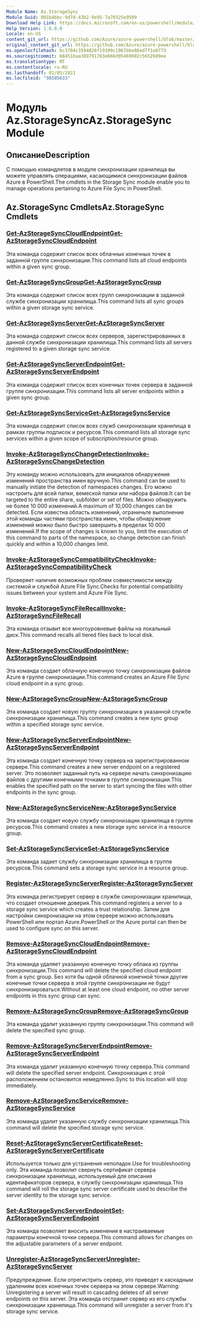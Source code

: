 ```yaml
---
Module Name: Az.StorageSync
Module Guid: 001b4bbc-9d7d-43b2-9e95-7a70325e9509
Download Help Link: https://docs.microsoft.com/en-us/powershell/module/az.storagesync
Help Version: 1.0.0.0
Locale: en-US
content_git_url: https://github.com/Azure/azure-powershell/blob/master/src/StorageSync/StorageSync/help/Az.StorageSync.md
original_content_git_url: https://github.com/Azure/azure-powershell/blob/master/src/StorageSync/StorageSync/help/Az.StorageSync.md
ms.openlocfilehash: bc3704c3594826f19399c1967bbe86ed7f1e8773
ms.sourcegitcommit: 68451baa389791703e666d95469602c5652609ee
ms.translationtype: MT
ms.contentlocale: ru-RU
ms.lasthandoff: 01/05/2021
ms.locfileid: "98505633"
---
```

# <span data-ttu-id="c58d5-101">Модуль Az.StorageSync</span><span class="sxs-lookup"><span data-stu-id="c58d5-101">Az.StorageSync Module</span></span>
## <span data-ttu-id="c58d5-102">Описание</span><span class="sxs-lookup"><span data-stu-id="c58d5-102">Description</span></span>
<span data-ttu-id="c58d5-103">С помощью командлетов в модуле синхронизации хранилища вы можете управлять операциями, касающимися синхронизации файлов Azure в PowerShell.</span><span class="sxs-lookup"><span data-stu-id="c58d5-103">The cmdlets in the Storage Sync module enable you to manage operations pertaining to Azure File Sync in PowerShell.</span></span>

## <span data-ttu-id="c58d5-104">Az.StorageSync Cmdlets</span><span class="sxs-lookup"><span data-stu-id="c58d5-104">Az.StorageSync Cmdlets</span></span>
### [<span data-ttu-id="c58d5-105">Get-AzStorageSyncCloudEndpoint</span><span class="sxs-lookup"><span data-stu-id="c58d5-105">Get-AzStorageSyncCloudEndpoint</span></span>](Get-AzStorageSyncCloudEndpoint.md)
<span data-ttu-id="c58d5-106">Эта команда содержит список всех облачных конечных точек в заданной группе синхронизации.</span><span class="sxs-lookup"><span data-stu-id="c58d5-106">This command lists all cloud endpoints within a given sync group.</span></span>

### [<span data-ttu-id="c58d5-107">Get-AzStorageSyncGroup</span><span class="sxs-lookup"><span data-stu-id="c58d5-107">Get-AzStorageSyncGroup</span></span>](Get-AzStorageSyncGroup.md)
<span data-ttu-id="c58d5-108">Эта команда содержит список всех групп синхронизации в заданной службе синхронизации хранилища.</span><span class="sxs-lookup"><span data-stu-id="c58d5-108">This command lists all sync groups within a given storage sync service.</span></span>

### [<span data-ttu-id="c58d5-109">Get-AzStorageSyncServer</span><span class="sxs-lookup"><span data-stu-id="c58d5-109">Get-AzStorageSyncServer</span></span>](Get-AzStorageSyncServer.md)
<span data-ttu-id="c58d5-110">Эта команда содержит список всех серверов, зарегистрированных в данной службе синхронизации хранилища.</span><span class="sxs-lookup"><span data-stu-id="c58d5-110">This command lists all servers registered to a given storage sync service.</span></span>

### [<span data-ttu-id="c58d5-111">Get-AzStorageSyncServerEndpoint</span><span class="sxs-lookup"><span data-stu-id="c58d5-111">Get-AzStorageSyncServerEndpoint</span></span>](Get-AzStorageSyncServerEndpoint.md)
<span data-ttu-id="c58d5-112">Эта команда содержит список всех конечных точек сервера в заданной группе синхронизации.</span><span class="sxs-lookup"><span data-stu-id="c58d5-112">This command lists all server endpoints within a given sync group.</span></span>

### [<span data-ttu-id="c58d5-113">Get-AzStorageSyncService</span><span class="sxs-lookup"><span data-stu-id="c58d5-113">Get-AzStorageSyncService</span></span>](Get-AzStorageSyncService.md)
<span data-ttu-id="c58d5-114">Эта команда содержит список всех служб синхронизации хранилища в рамках группы подписок и ресурсов.</span><span class="sxs-lookup"><span data-stu-id="c58d5-114">This command lists all storage sync services within a given scope of subscription/resource group.</span></span>

### [<span data-ttu-id="c58d5-115">Invoke-AzStorageSyncChangeDetection</span><span class="sxs-lookup"><span data-stu-id="c58d5-115">Invoke-AzStorageSyncChangeDetection</span></span>](Invoke-AzStorageSyncChangeDetection.md)
<span data-ttu-id="c58d5-116">Эту команду можно использовать для инициалов обнаружения изменений пространства имен вручную.</span><span class="sxs-lookup"><span data-stu-id="c58d5-116">This command can be used to manually initiate the detection of namespaces changes.</span></span> <span data-ttu-id="c58d5-117">Его можно настроить для всей папки, вемеской папки или набора файлов.</span><span class="sxs-lookup"><span data-stu-id="c58d5-117">It can be targeted to the entire share, subfolder or set of files.</span></span> <span data-ttu-id="c58d5-118">Можно обнаружить не более 10 000 изменений.</span><span class="sxs-lookup"><span data-stu-id="c58d5-118">A maximum of 10,000 changes can be detected.</span></span> <span data-ttu-id="c58d5-119">Если известна область изменений, ограничьте выполнение этой команды частями пространства имен, чтобы обнаружение изменений можно было быстро завершить в пределах 10 000 изменений.</span><span class="sxs-lookup"><span data-stu-id="c58d5-119">If the scope of changes is known to you, limit the execution of this command to parts of the namespace, so change detection can finish quickly and within a 10,000 changes limit.</span></span>

### [<span data-ttu-id="c58d5-120">Invoke-AzStorageSyncCompatibilityCheck</span><span class="sxs-lookup"><span data-stu-id="c58d5-120">Invoke-AzStorageSyncCompatibilityCheck</span></span>](Invoke-AzStorageSyncCompatibilityCheck.md)
<span data-ttu-id="c58d5-121">Проверяет наличие возможных проблем совместимости между системой и службой Azure File Sync.</span><span class="sxs-lookup"><span data-stu-id="c58d5-121">Checks for potential compatibility issues between your system and Azure File Sync.</span></span>

### [<span data-ttu-id="c58d5-122">Invoke-AzStorageSyncFileRecall</span><span class="sxs-lookup"><span data-stu-id="c58d5-122">Invoke-AzStorageSyncFileRecall</span></span>](Invoke-AzStorageSyncFileRecall.md)
<span data-ttu-id="c58d5-123">Эта команда отзывит все многоуровневые файлы на локальный диск.</span><span class="sxs-lookup"><span data-stu-id="c58d5-123">This command recalls all tiered files back to local disk.</span></span>

### [<span data-ttu-id="c58d5-124">New-AzStorageSyncCloudEndpoint</span><span class="sxs-lookup"><span data-stu-id="c58d5-124">New-AzStorageSyncCloudEndpoint</span></span>](New-AzStorageSyncCloudEndpoint.md)
<span data-ttu-id="c58d5-125">Эта команда создает облачную конечную точку синхронизации файлов Azure в группе синхронизации.</span><span class="sxs-lookup"><span data-stu-id="c58d5-125">This command creates an Azure File Sync cloud endpoint in a sync group.</span></span>

### [<span data-ttu-id="c58d5-126">New-AzStorageSyncGroup</span><span class="sxs-lookup"><span data-stu-id="c58d5-126">New-AzStorageSyncGroup</span></span>](New-AzStorageSyncGroup.md)
<span data-ttu-id="c58d5-127">Эта команда создает новую группу синхронизации в указанной службе синхронизации хранилища.</span><span class="sxs-lookup"><span data-stu-id="c58d5-127">This command creates a new sync group within a specified storage sync service.</span></span>

### [<span data-ttu-id="c58d5-128">New-AzStorageSyncServerEndpoint</span><span class="sxs-lookup"><span data-stu-id="c58d5-128">New-AzStorageSyncServerEndpoint</span></span>](New-AzStorageSyncServerEndpoint.md)
<span data-ttu-id="c58d5-129">Эта команда создает конечную точку сервера на зарегистрированном сервере.</span><span class="sxs-lookup"><span data-stu-id="c58d5-129">This command creates a new server endpoint on a registered server.</span></span> <span data-ttu-id="c58d5-130">Это позволяет заданный путь на сервере начать синхронизацию файлов с другими конечными точками в группе синхронизации.</span><span class="sxs-lookup"><span data-stu-id="c58d5-130">This enables the specified path on the server to start syncing the files with other endpoints in the sync group.</span></span>

### [<span data-ttu-id="c58d5-131">New-AzStorageSyncService</span><span class="sxs-lookup"><span data-stu-id="c58d5-131">New-AzStorageSyncService</span></span>](New-AzStorageSyncService.md)
<span data-ttu-id="c58d5-132">Эта команда создает новую службу синхронизации хранилища в группе ресурсов.</span><span class="sxs-lookup"><span data-stu-id="c58d5-132">This command creates a new storage sync service in a resource group.</span></span>

### [<span data-ttu-id="c58d5-133">Set-AzStorageSyncService</span><span class="sxs-lookup"><span data-stu-id="c58d5-133">Set-AzStorageSyncService</span></span>](New-AzStorageSyncService.md)
<span data-ttu-id="c58d5-134">Эта команда задает службу синхронизации хранилища в группе ресурсов.</span><span class="sxs-lookup"><span data-stu-id="c58d5-134">This command sets a storage sync service in a resource group.</span></span>

### [<span data-ttu-id="c58d5-135">Register-AzStorageSyncServer</span><span class="sxs-lookup"><span data-stu-id="c58d5-135">Register-AzStorageSyncServer</span></span>](Register-AzStorageSyncServer.md)
<span data-ttu-id="c58d5-136">Эта команда регистрирует сервер в службе синхронизации хранилища, что создает отношение доверия.</span><span class="sxs-lookup"><span data-stu-id="c58d5-136">This command registers a server to a storage sync service which creates a trust relationship.</span></span> <span data-ttu-id="c58d5-137">Затем для настройки синхронизации на этом сервере можно использовать PowerShell или портал Azure.</span><span class="sxs-lookup"><span data-stu-id="c58d5-137">PowerShell or the Azure portal can then be used to configure sync on this server.</span></span>

### [<span data-ttu-id="c58d5-138">Remove-AzStorageSyncCloudEndpoint</span><span class="sxs-lookup"><span data-stu-id="c58d5-138">Remove-AzStorageSyncCloudEndpoint</span></span>](Remove-AzStorageSyncCloudEndpoint.md)
<span data-ttu-id="c58d5-139">Эта команда удаляет указанную конечную точку облака из группы синхронизации.</span><span class="sxs-lookup"><span data-stu-id="c58d5-139">This command will delete the specified cloud endpoint from a sync group.</span></span> <span data-ttu-id="c58d5-140">Без хотя бы одной облачной конечной точки другие конечные точки сервера в этой группе синхронизации не будут синхронизироваться.</span><span class="sxs-lookup"><span data-stu-id="c58d5-140">Without at least one cloud endpoint, no other server endpoints in this sync group can sync.</span></span>

### [<span data-ttu-id="c58d5-141">Remove-AzStorageSyncGroup</span><span class="sxs-lookup"><span data-stu-id="c58d5-141">Remove-AzStorageSyncGroup</span></span>](Remove-AzStorageSyncGroup.md)
<span data-ttu-id="c58d5-142">Эта команда удалит указанную группу синхронизации.</span><span class="sxs-lookup"><span data-stu-id="c58d5-142">This command will delete the specified sync group.</span></span>

### [<span data-ttu-id="c58d5-143">Remove-AzStorageSyncServerEndpoint</span><span class="sxs-lookup"><span data-stu-id="c58d5-143">Remove-AzStorageSyncServerEndpoint</span></span>](Remove-AzStorageSyncServerEndpoint.md)
<span data-ttu-id="c58d5-144">Эта команда удалит указанную конечную точку сервера.</span><span class="sxs-lookup"><span data-stu-id="c58d5-144">This command will delete the specified server endpoint.</span></span> <span data-ttu-id="c58d5-145">Синхронизация с этой расположением остановится немедленно.</span><span class="sxs-lookup"><span data-stu-id="c58d5-145">Sync to this location will stop immediately.</span></span>

### [<span data-ttu-id="c58d5-146">Remove-AzStorageSyncService</span><span class="sxs-lookup"><span data-stu-id="c58d5-146">Remove-AzStorageSyncService</span></span>](Remove-AzStorageSyncService.md)
<span data-ttu-id="c58d5-147">Эта команда удалит указанную службу синхронизации хранилища.</span><span class="sxs-lookup"><span data-stu-id="c58d5-147">This command will delete the specified storage sync service.</span></span>

### [<span data-ttu-id="c58d5-148">Reset-AzStorageSyncServerCertificate</span><span class="sxs-lookup"><span data-stu-id="c58d5-148">Reset-AzStorageSyncServerCertificate</span></span>](Reset-AzStorageSyncServerCertificate.md)
<span data-ttu-id="c58d5-149">Используется только для устранения неполадок.</span><span class="sxs-lookup"><span data-stu-id="c58d5-149">Use for troubleshooting only.</span></span> <span data-ttu-id="c58d5-150">Эта команда позволит свернуть сертификат сервера синхронизации хранилища, используемый для описания идентификаторов сервера, в службу синхронизации хранилища.</span><span class="sxs-lookup"><span data-stu-id="c58d5-150">This command will roll the storage sync server certificate used to describe the server identity to the storage sync service.</span></span>

### [<span data-ttu-id="c58d5-151">Set-AzStorageSyncServerEndpoint</span><span class="sxs-lookup"><span data-stu-id="c58d5-151">Set-AzStorageSyncServerEndpoint</span></span>](Set-AzStorageSyncServerEndpoint.md)
<span data-ttu-id="c58d5-152">Эта команда позволяет вносить изменения в настраиваемые параметры конечной точки сервера.</span><span class="sxs-lookup"><span data-stu-id="c58d5-152">This command allows for changes on the adjustable parameters of a server endpoint.</span></span>

### [<span data-ttu-id="c58d5-153">Unregister-AzStorageSyncServer</span><span class="sxs-lookup"><span data-stu-id="c58d5-153">Unregister-AzStorageSyncServer</span></span>](Unregister-AzStorageSyncServer.md)
<span data-ttu-id="c58d5-154">Предупреждение. Если отрегистрить сервер, это приведет к каскадным удалениям всех конечных точек сервера на этом сервере.</span><span class="sxs-lookup"><span data-stu-id="c58d5-154">Warning: Unregistering a server will result in cascading deletes of all server endpoints on this server.</span></span> <span data-ttu-id="c58d5-155">Эта команда отстранит сервер из его службы синхронизации хранилища.</span><span class="sxs-lookup"><span data-stu-id="c58d5-155">This command will unregister a server from it's storage sync service.</span></span>

